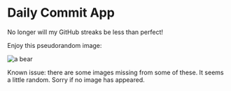 Daily Commit App
================
No longer will my GitHub streaks be less than perfect!

Enjoy this pseudorandom image:

![a bear](http://placebear.com/800/300 "a bear")

Known issue: there are some images missing from some of these. It seems a little random. Sorry if no image has appeared.